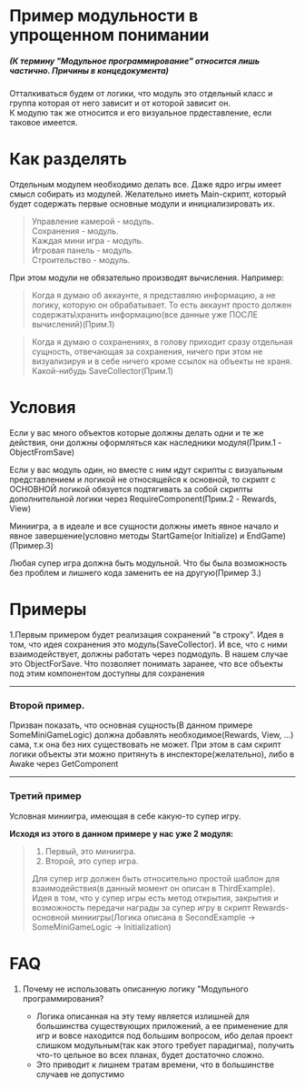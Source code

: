 # Пример модульности в упрощенном понимании
##### (К термину "Модульное программирование" относится лишь частично. Причины в концедокумента)

Отталкиваться будем от логики, что модуль это отдельный класс и группа которая от него зависит и от которой зависит он. <br/>
К модулю так же относится и его визуальное прдеставление, если таковое имеется.

# Как  разделять
Отдельным модулем необходимо делать все. Даже ядро игры имеет смысл собирать из модулей. Желательно иметь Main-скрипт, который будет содержать первые основные модули и инициализировать их.

>
> Управление камерой - модуль. <br/>
> Сохранения - модуль. <br/>
> Каждая мини игра - модуль. <br/>
> Игровая панель - модуль. <br/>
> Строительство - модуль. <br/>

При этом модули не обязательно производят вычисления. Например:

> Когда я думаю об аккаунте, я представляю информацию, а не логику, которую он обрабатывает. То есть аккаунт просто должен содержать\хранить информацию(все данные уже ПОСЛЕ вычислений)(Прим.1)

> Когда я думаю о сохранениях, в голову приходит сразу отдельная сущность, отвечающая за сохранения, ничего при этом не визуализируя и в себе ничего кроме ссылок на объекты не храня. Какой-нибудь SaveCollector(Прим.1)

# Условия
Если у вас много объектов которые должны делать одни и те же действия, они должны оформляться как наследники модуля(Прим.1 - ObjectFromSave)

Если у вас модуль один, но вместе с ним идут скрипты с визуальным представлением и логикой не относящейся к основной, то скрипт с ОСНОВНОЙ логикой обязуется подтягивать за собой скрипты дополнительной логики через RequireComponent(Прим.2 - Rewards, View)

Миниигра, а в идеале и все сущности должны иметь явное начало и явное завершение(условно методы StartGame(or Initialize) и EndGame)(Пример.3)

Любая супер игра должна быть модульной. Что бы была возможность без проблем и лишнего кода заменить ее на другую(Пример 3.)

# Примеры

1.Первым примером будет реализация сохранений "в строку".
	Идея в том, что идея сохранения это модуль(SaveCollector). И все, что с ними взаимодействует, должны работать через подмодуль. В нашем случае это ObjectForSave. Что позволяет понимать заранее, что все объекты под этим компонентом доступны для сохранения

***
### Второй пример. 

Призван показать, что основная сущность(В данном примере SomeMiniGameLogic) должна добавлять необходимое(Rewards, View, ...) сама, т.к она без них существовать не может.
При этом в сам скрипт логики объекты эти можно притянуть в инспекторе(желательно), либо в Awake через GetComponent
***
### Третий пример 

Условная миниигра, имеющая в себе какую-то супер игру.
> 
**Исходя из этого в данном примере у нас уже 2 модуля:**
> 	1. Первый, это миниигра. 
> 	2. Второй, это супер игра. 
> 
> 	Для супер игр должен быть относительно простой шаблон для взаимодействия(в данный момент он описан в ThirdExample).
> 	Идея в том, что у супер игры есть метод открытия, закрытия и возможность передачи награды за супер игру в скрипт Rewards-основной миниигры(Логика описана в SecondExample -> SomeMiniGameLogic -> Initialization)

# FAQ
1. Почему не использовать описанную логику "Модульного программирования? 
	- Логика описанная на эту тему является излишней для большинства существующих приложений, а ее применение для игр и вовсе находится под большим вопросом, ибо делая проект слишком модульным(так как этого требует парадигма), получить что-то цельное во всех планах, будет достаточно сложно.
	+ Это приводит к лишнем тратам времени, что в большинстве случаев не допустимо

	>
